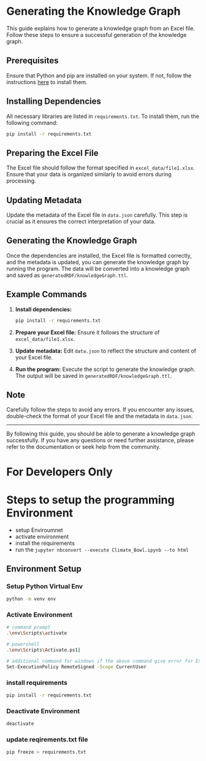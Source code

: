 # Generating the Knowledge Graph

This guide explains how to generate a knowledge graph from an Excel file. Follow these steps to ensure a successful generation of the knowledge graph.

## Prerequisites

Ensure that Python and pip are installed on your system. If not, follow the instructions [here](https://www.python.org/downloads/) to install them.

## Installing Dependencies

All necessary libraries are listed in `requirements.txt`. To install them, run the following command:

```bash
pip install -r requirements.txt
```

## Preparing the Excel File

The Excel file should follow the format specified in `excel_data/file1.xlsx`. Ensure that your data is organized similarly to avoid errors during processing.

## Updating Metadata

Update the metadata of the Excel file in `data.json` carefully. This step is crucial as it ensures the correct interpretation of your data.

## Generating the Knowledge Graph

Once the dependencies are installed, the Excel file is formatted correctly, and the metadata is updated, you can generate the knowledge graph by running the program. The data will be converted into a knowledge graph and saved as `generatedRDF/knowledgeGraph.ttl`.

## Example Commands

1. **Install dependencies:**

   ```bash
   pip install -r requirements.txt
   ```

2. **Prepare your Excel file:**
   Ensure it follows the structure of `excel_data/file1.xlsx`.

3. **Update metadata:**
   Edit `data.json` to reflect the structure and content of your Excel file.

4. **Run the program:**
   Execute the script to generate the knowledge graph. The output will be saved in `generatedRDF/knowledgeGraph.ttl`.

## Note

Carefully follow the steps to avoid any errors. If you encounter any issues, double-check the format of your Excel file and the metadata in `data.json`.

---

By following this guide, you should be able to generate a knowledge graph successfully. If you have any questions or need further assistance, please refer to the documentation or seek help from the community.

#

#

# For Developers Only

# Steps to setup the programming Environment

- setup Enviroumnet
- activate environment
- install the requirements
- run the `jupyter nbconvert --execute Climate_Bowl.ipynb --to html`

## Environment Setup

### Setup Python Virtual Env

```bash
python -m venv env
```

### Activate Environment

```bash
# command prompt
.\env\Scripts\activate

# powershell
.\env\Scripts\Activate.ps1|

# additional command for windows if the above command give error for Execution policies
Set-ExecutionPolicy RemoteSigned -Scope CurrentUser
```

### install requirements

```bash
pip install -r requirements.txt
```

### Deactivate Environment

```bash
deactivate
```

### update reqirements.txt file

```bash
pip freeze > requirements.txt
```
